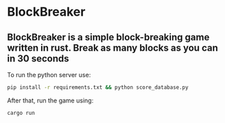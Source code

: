 # BlockBreaker

## BlockBreaker is a simple block-breaking game written in rust. Break as many blocks as you can in 30 seconds

To run the python server use:

```bash
pip install -r requirements.txt && python score_database.py
```

After that, run the game using:

```bash
cargo run
```
